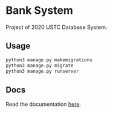# Bank System

Project of 2020 USTC Database System.

## Usage

```bash
python3 manage.py makemigrations
python3 manage.py migrate
python3 manage.py runserver
```

## Docs

Read the documentation [here](./docs/report.md).